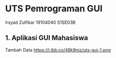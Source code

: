 # UTS Pemrograman GUI
Irsyad Zulfikar 19104040 S1SE03B

## 1. Aplikasi GUI Mahasiswa

Tambah Data
https://i.ibb.co/48k9njz/uts-gui-1.png
